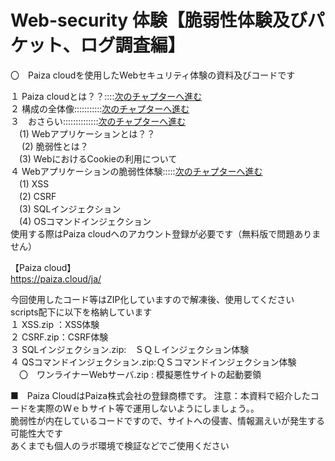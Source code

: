 # Web-security 体験【脆弱性体験及びパケット、ログ調査編】<br>

〇　Paiza cloudを使用したWebセキュリティ体験の資料及びコードです<br>

１ Paiza cloudとは？？::::[次のチャプターへ進む](./Paiza-Cloud.md)<br>
２ 構成の全体像:::::::::::[次のチャプターへ進む](./Overall-image.md)<br>
３　おさらい::::::::::::::[次のチャプターへ進む](./osarai.md)<br>
 　(1) Webアプリケーションとは？？<br>
　 (2) 脆弱性とは？<br>
 　(3) WebにおけるCookieの利用について<br>
４ Webアプリケーションの脆弱性体験:::::[次のチャプターへ進む](./Web-Security-Experience.md)<br>
 　(1) XSS<br>
 　(2) CSRF<br>
 　(3) SQLインジェクション<br>
 　(4) OSコマンドインジェクション<br>
使用する際はPaiza cloudへのアカウント登録が必要です（無料版で問題ありません）<br>

【Paiza cloud】<br>
https://paiza.cloud/ja/

今回使用したコード等はZIP化していますので解凍後、使用してください<br>
scripts配下に以下を格納しています<br>
１ XSS.zip ：XSS体験<br>
２ CSRF.zip：CSRF体験<br>
３ SQLインジェクション.zip:　ＳＱＬインジェクション体験<br>
４ QSコマンドインジェクション.zip:ＱＳコマンドインジェクション体験<br>
　〇　ワンライナーWebサーバ.zip : 模擬悪性サイトの起動要領<br>
  
  
■　Paiza CloudはPaiza株式会社の登録商標です。
注意：本資料で紹介したコードを実際のＷｅｂサイト等で運用しないようにしましょう。。<br>
脆弱性が内在しているコードですので、サイトへの侵害、情報漏えいが発生する可能性大です<br>
あくまでも個人のラボ環境で検証などでご使用ください<br>

